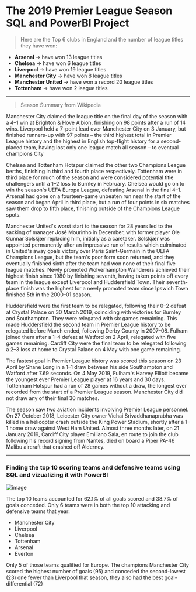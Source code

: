 # The 2019 Premier League Season SQL and PowerBI Project

>Here are the Top 6 clubs in England and the number of league titles they have won:

- **Arsenal** -> have won 13 league titles
- **Chelsea** -> have won 6 league titles
- **Liverpool** -> have won 19 league titles
- **Manchester City** -> have won 8 league titles
- **Manchester United** -> have won a record 20 league titles
- **Tottenham** -> have won 2 league titles
___

>Season Summary from Wikipedia

Manchester City claimed the league title on the final day of the season with a 4–1 win at Brighton & Hove Albion, finishing on 98 points after a run of 14 wins. Liverpool held a 7-point lead over Manchester City on 3 January, but finished runners-up with 97 points – the third highest total in Premier League history and the highest in English top-flight history for a second-placed team, having lost only one league match all season – to eventual champions City

Chelsea and Tottenham Hotspur claimed the other two Champions League berths, finishing in third and fourth place respectively. Tottenham were in third place for much of the season and were considered potential title challengers until a 1–2 loss to Burnley in February. Chelsea would go on to win the season's UEFA Europa League, defeating Arsenal in the final 4–1. Arsenal had gone on a fourteen-game unbeaten run near the start of the season and began April in third place, but a run of four points in six matches saw them drop to fifth place, finishing outside of the Champions League spots.

Manchester United's worst start to the season for 28 years led to the sacking of manager José Mourinho in December, with former player Ole Gunnar Solskjær replacing him, initially as a caretaker. Solskjær was appointed permanently after an impressive run of results which culminated in United's away goals victory over Paris Saint-Germain in the UEFA Champions League, but the team's poor form soon returned, and they eventually finished sixth after the team had won none of their final five league matches. Newly promoted Wolverhampton Wanderers achieved their highest finish since 1980 by finishing seventh, having taken points off every team in the league except Liverpool and Huddersfield Town. Their seventh-place finish was the highest for a newly promoted team since Ipswich Town finished 5th in the 2000–01 season.

Huddersfield were the first team to be relegated, following their 0–2 defeat at Crystal Palace on 30 March 2019, coinciding with victories for Burnley and Southampton. They were relegated with six games remaining. This made Huddersfield the second team in Premier League history to be relegated before March ended, following Derby County in 2007–08. Fulham joined them after a 1–4 defeat at Watford on 2 April, relegated with five games remaining. Cardiff City were the final team to be relegated following a 2–3 loss at home to Crystal Palace on 4 May with one game remaining.

The fastest goal in Premier League history was scored this season on 23 April by Shane Long in a 1–1 draw between his side Southampton and Watford after 7.69 seconds. On 4 May 2019, Fulham's Harvey Elliott became the youngest ever Premier League player at 16 years and 30 days. Tottenham Hotspur had a run of 28 games without a draw, the longest ever recorded from the start of a Premier League season. Manchester City did not draw any of their final 30 matches.

The season saw two aviation incidents involving Premier League personnel. On 27 October 2018, Leicester City owner Vichai Srivaddhanaprabha was killed in a helicopter crash outside the King Power Stadium, shortly after a 1–1 home draw against West Ham United. Almost three months later, on 21 January 2019, Cardiff City player Emiliano Sala, en route to join the club following his record signing from Nantes, died on board a Piper PA-46 Malibu aircraft that crashed off Alderney.

___
 

### Finding the top 10 scoring teams and defensive teams using SQL and vizualizing it with PowerBI

![image](https://user-images.githubusercontent.com/30465635/200998885-e35fd84f-ad14-47a9-bf36-29f292a6417a.png)

The top 10 teams accounted for 62.1% of all goals scored and 38.7% of goals conceded. Only 6 teams were in both the top 10 attacking and defensive teams that year:

- Manchester City
- Liverpool
- Chelsea
- Tottenham
- Arsenal
- Everton

Only 5 of those teams qualified for Europe. The champions Manchester City scored the highest number of goals (95) and conceded the second-lowest (23) one fewer than Liverpool that season, they also had the best goal-differential (72)
